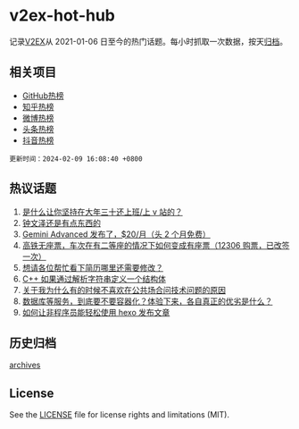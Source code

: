# v2ex-hot-hub

 记录[V2EX](https://www.v2ex.com/)从 2021-01-06 日至今的热门话题。每小时抓取一次数据，按天[归档](archives)。
 
 ## 相关项目

- [GitHub热榜](https://github.com/lonnyzhang423/github-hot-hub)
- [知乎热榜](https://github.com/lonnyzhang423/zhihu-hot-hub)
- [微博热榜](https://github.com/lonnyzhang423/weibo-hot-hub)
- [头条热榜](https://github.com/lonnyzhang423/toutiao-hot-hub)
- [抖音热榜](https://github.com/lonnyzhang423/douyin-hot-hub)


 `更新时间：2024-02-09 16:08:40 +0800`

## 热议话题

1. [是什么让你坚持在大年三十还上班/上 v 站的？](https://www.v2ex.com/t/1015124)
1. [钟文泽还是有点东西的](https://www.v2ex.com/t/1015087)
1. [Gemini Advanced 发布了，$20/月（头 2 个月免费）](https://www.v2ex.com/t/1015075)
1. [高铁无座票，车次在有二等座的情况下如何变成有座票（12306 购票，已改签一次）](https://www.v2ex.com/t/1015056)
1. [想请各位帮忙看下简历哪里还需要修改？](https://www.v2ex.com/t/1015066)
1. [C++ 如果通过解析字符串定义一个结构体](https://www.v2ex.com/t/1015079)
1. [关于我为什么有的时候不喜欢在公共场合问技术问题的原因](https://www.v2ex.com/t/1015099)
1. [数据库等服务，到底要不要容器化？体验下来，各自真正的优劣是什么？](https://www.v2ex.com/t/1015122)
1. [如何让非程序员能轻松使用 hexo 发布文章](https://www.v2ex.com/t/1015110)

## 历史归档

[archives](archives)

## License

See the [LICENSE](LICENSE) file for license rights and limitations (MIT).
